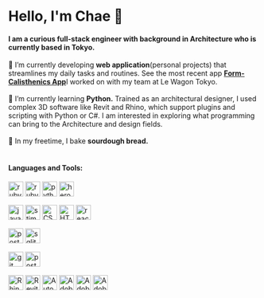 <h1>Hello, I'm Chae 🦋 </h1>
<h4>I am a curious full-stack engineer with background in Architecture who is currently based in Tokyo.</h4>


🔭 I’m currently developing **web application**(personal projects) that streamlines my daily tasks and routines. See the most recent app <a href="https://github.com/chaeshin/form_calisthenics_app" target="_blank" rel="noreferrer">**Form-Calisthenics App**</a>I worked on with my team at Le Wagon Tokyo.
</br>
</br>
🌱 I’m currently learning **Python.** Trained as an architectural designer, I used complex 3D software like Revit and Rhino, which support plugins and scripting with Python or C#. I am interested in exploring what programming can bring to the Architecture and design fields.
</br>
</br>
🍞 In my freetime, I bake **sourdough bread.**
</br>
</br>

<h4 align="left">Languages and Tools:</h4>
<p align="left" >
  <a href="https://www.ruby-lang.org/en/"><img src='https://cdn.jsdelivr.net/npm/simple-icons@3.0.1/icons/ruby.svg' alt='ruby' height='30'></a>
  <a href="https://rubyonrails.org"><img src='https://cdn.jsdelivr.net/npm/simple-icons@3.0.1/icons/rubyonrails.svg' alt='rubyonrails' height='30'></a> 
  <a href="https://www.python.org"><img src='https://cdn.jsdelivr.net/npm/simple-icons@3.0.1/icons/python.svg' alt='python' height='30'></a> 
  <a href="https://heroku.com"><img src='https://cdn.jsdelivr.net/npm/simple-icons@3.0.1/icons/heroku.svg' alt='heroku' height='30'></a>
</p>

<p align="left">
  <a href="https://developer.mozilla.org/en-US/docs/Web/JavaScript"><img src='https://cdn.jsdelivr.net/npm/simple-icons@3.0.1/icons/javascript.svg' alt='javascript' height='30'></a> 
  <a href="https://stimulus.hotwired.dev/"><img src='https://img.stackshare.io/service/8220/32970053.png' alt='stimulus' height='30'></a> 
  <a href="https://www.w3schools.com/css/"><img src='https://cdn.jsdelivr.net/npm/simple-icons@3.0.1/icons/css3.svg' alt='CSS3' height='30'></a> 
  <a href="https://www.w3.org/html/"><img src='https://cdn.jsdelivr.net/npm/simple-icons@3.0.1/icons/html5.svg' alt='HTML5' height='30'></a>
  <a href="https://react.dev/"><img src='https://cdn.jsdelivr.net/npm/simple-icons@3.0.1/icons/react.svg' alt='react' height='30'></a>
</p>

<p align="left">
  <a href="https://www.postgresql.org"><img src='https://cdn.jsdelivr.net/npm/simple-icons@3.0.1/icons/postgresql.svg' alt='postgresql' height='30'></a>
  <a href="https://https://www.sqlite.org/"><img src='https://cdn.jsdelivr.net/npm/simple-icons@3.0.1/icons/sqlite.svg' alt='sqlite' height='30'></a>
</p>

<p align="left">
  <a href="https://git-scm.com/"><img src='https://cdn.jsdelivr.net/npm/simple-icons@3.0.1/icons/git.svg' alt='git' height='30'></a>
  <a href="https://postman.com"><img src='https://cdn.jsdelivr.net/npm/simple-icons@3.0.1/icons/postman.svg' alt='postman' height='30'></a>
</p>

<p align="left"> 
  <a href="https://www.rhino3d.com/"><img src='https://cdn.jsdelivr.net/npm/simple-icons@3.0.1/icons/rhinoceros.svg' alt='Rhinoceros' height='30'></a>
  <a href="https://www.autodesk.com/products/revit/overview?term=1-YEAR&tab=subscription"><img src='https://prosoftnet.com/cdn/shop/files/revit_grande.webp?v=1693678103' alt='Revit' height='30'></a>
  <a href="https:https://www.autodesk.com/products/autocad/overview?term=1-YEAR&tab=subscription"><img src='https://seeklogo.com/images/A/autocad-logo-69326D7728-seeklogo.com.png' alt='AutoCAD' height='30'></a>
  <a href="https://www.adobe.com/products/photoshop.html"><img src='https://cdn.jsdelivr.net/npm/simple-icons@3.0.1/icons/adobephotoshop.svg' alt='Adobe-Photoshop' height='30'></a>
  <a href="https://www.adobe.com/products/illustrator.html"><img src='https://cdn.jsdelivr.net/npm/simple-icons@3.0.1/icons/adobeillustrator.svg' alt='Adobe-Illustrator' height='30'></a>
  <a href="https://www.adobe.com/products/indesign.html"><img src='https://cdn.jsdelivr.net/npm/simple-icons@3.0.1/icons/adobeindesign.svg' alt='Adobe-InDesign' height='30'></a>
</p>

